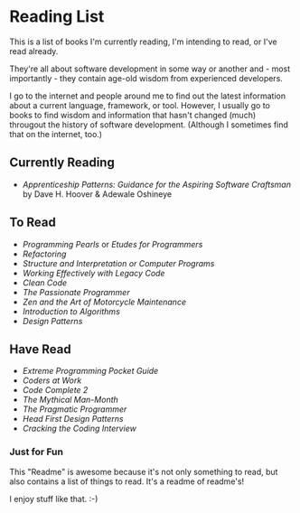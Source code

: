# Reading List
This is a list of books I'm currently reading, I'm intending to read, or I've read already.

They're all about software development in some way or another and - most importantly - they 
contain age-old wisdom from experienced developers.

I go to the internet and people around me to find out the latest information about a current 
language, framework, or tool. However, I usually go to books to find wisdom and information that hasn't 
changed (much) througout the history of software development. (Although I sometimes find that on the internet, too.)

## Currently Reading
- *Apprenticeship Patterns: Guidance for the Aspiring Software Craftsman* by Dave H. Hoover & Adewale Oshineye

## To Read
- *Programming Pearls* or *Etudes for Programmers*
- *Refactoring*
- *Structure and Interpretation or Computer Programs*
- *Working Effectively with Legacy Code*
- *Clean Code*
- *The Passionate Programmer*
- *Zen and the Art of Motorcycle Maintenance*
- *Introduction to Algorithms*
- *Design Patterns*

## Have Read
- *Extreme Programming Pocket Guide*
- *Coders at Work*
- *Code Complete 2*
- *The Mythical Man-Month*
- *The Pragmatic Programmer*
- *Head First Design Patterns*
- *Cracking the Coding Interview*

### Just for Fun
This "Readme" is awesome because it's not only something to read, 
but also contains a list of things to read. It's a readme of readme's!

I enjoy stuff like that. :-)
